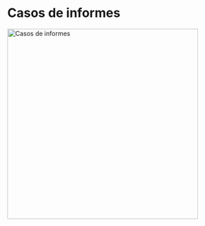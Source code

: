 # Casos de informes
<img width="431" alt="Casos de informes" src="https://github.com/amezcua04s/FCA-Proyecto-OO-01/assets/119078847/14c7f548-1813-454a-85ba-0228aa39d187">
